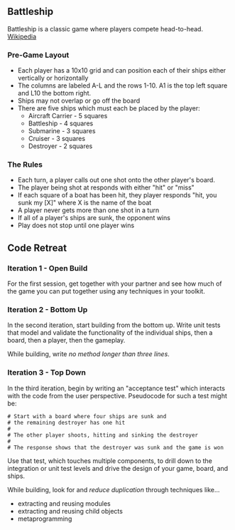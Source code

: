 ## Battleship

Battleship is a classic game where players compete head-to-head. [Wikipedia](http://en.wikipedia.org/wiki/Battleship_(game))

### Pre-Game Layout

* Each player has a 10x10 grid and can position each of their ships either vertically or horizontally
* The columns are labeled A-L and the rows 1-10. A1 is the top left square and L10 the bottom right.
* Ships may not overlap or go off the board
* There are five ships which must each be placed by the player:
  * Aircraft Carrier - 5 squares
  * Battleship - 4 squares
  * Submarine - 3 squares
  * Cruiser - 3 squares
  * Destroyer - 2 squares

### The Rules

* Each turn, a player calls out one shot onto the other player's board.
* The player being shot at responds with either "hit" or "miss"
* If each square of a boat has been hit, they player responds "hit, you sunk my [X]" where X is the name of the boat
* A player never gets more than one shot in a turn
* If all of a player's ships are sunk, the opponent wins
* Play does not stop until one player wins

## Code Retreat

### Iteration 1 - Open Build

For the first session, get together with your partner and see how much of the game you can put together using any techniques in your toolkit.

### Iteration 2 - Bottom Up

In the second iteration, start building from the bottom up. Write unit tests that model and validate the functionality of the individual ships, then a board, then a player, then the gameplay.

While building, write *no method longer than three lines*.

### Iteration 3 - Top Down

In the third iteration, begin by writing an "acceptance test" which interacts with the code from the user perspective. Pseudocode for such a test might be:

```
# Start with a board where four ships are sunk and
# the remaining destroyer has one hit
#
# The other player shoots, hitting and sinking the destroyer
#
# The response shows that the destroyer was sunk and the game is won
```

Use that test, which touches multiple components, to drill down to the integration or unit test levels and drive the design of your game, board, and ships.

While building, look for and *reduce duplication* through techniques like...

* extracting and reusing modules
* extracting and reusing child objects
* metaprogramming
